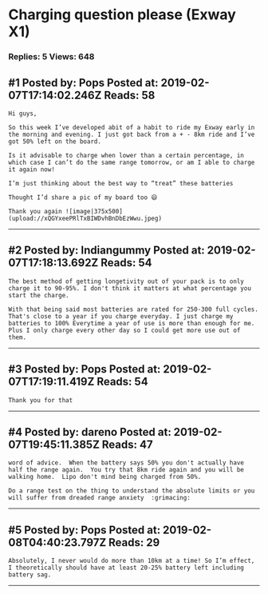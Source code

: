 # Charging question please (Exway X1)

### Replies: 5 Views: 648

## \#1 Posted by: Pops Posted at: 2019-02-07T17:14:02.246Z Reads: 58

```
Hi guys, 

So this week I’ve developed abit of a habit to ride my Exway early in the morning and evening. I just got back from a + - 8km ride and I’ve got 50% left on the board. 

Is it advisable to charge when lower than a certain percentage, in which case I can’t do the same range tomorrow, or am I able to charge it again now! 

I’m just thinking about the best way to “treat” these batteries

Thought I’d share a pic of my board too 😄

Thank you again ![image|375x500](upload://xQGYxeePRlTxBIWDvhBnDbEzWwu.jpeg)
```

---
## \#2 Posted by: Indiangummy Posted at: 2019-02-07T17:18:13.692Z Reads: 54

```
The best method of getting longetivity out of your pack is to only charge it to 90-95%. I don't think it matters at what percentage you start the charge. 

With that being said most batteries are rated for 250-300 full cycles. That's close to a year if you charge everyday. I just charge my batteries to 100% Everytime a year of use is more than enough for me. Plus I only charge every other day so I could get more use out of them.
```

---
## \#3 Posted by: Pops Posted at: 2019-02-07T17:19:11.419Z Reads: 54

```
Thank you for that
```

---
## \#4 Posted by: dareno Posted at: 2019-02-07T19:45:11.385Z Reads: 47

```
word of advice.  When the battery says 50% you don't actually have half the range again.  You try that 8km ride again and you will be walking home.  Lipo don't mind being charged from 50%.

Do a range test on the thing to understand the absolute limits or you will suffer from dreaded range anxiety  :grimacing:
```

---
## \#5 Posted by: Pops Posted at: 2019-02-08T04:40:23.797Z Reads: 29

```
Absolutely, I never would do more than 10km at a time! So I’m effect, I theoretically should have at least 20-25% battery left including battery sag.
```

---

